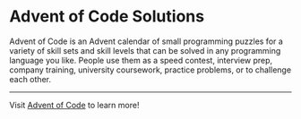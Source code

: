 # Advent of Code Solutions

Advent of Code is an Advent calendar of small programming puzzles for a variety of skill sets and skill levels that can be solved in any programming language you like. People use them as a speed contest, interview prep, company training, university coursework, practice problems, or to challenge each other.

---

Visit [Advent of Code](https://adventofcode.com/) to learn more!